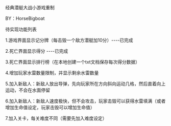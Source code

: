 经典潜艇大战小游戏重制

BY：HorseBigboat

待实现功能列表

1.游戏界面显示记分牌（每击毁一个敌方潜艇加10分）----已完成

2.死亡界面显示得分 ----已完成

3.死亡界面显示排行榜（在本地创建一个txt文档保存每次得分数据）

4.增加玩家水雷数量限制，并显示剩余水雷数量

5.加入新敌人：新敌人放出导弹，先向玩家所在方向斜向运动几格，然后直着向上运动，不会在水面停留

6.加入新敌人：新敌人速度极快，但不会攻击，玩家击毁可以获得水雷填满（或者增加生命值设定，玩家击毁可以增加生命值）

7.加入关卡，每关难度不同（需要先加入难度设定）

